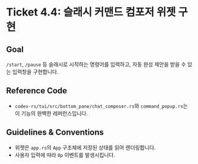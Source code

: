 # Ticket 4.4: 슬래시 커맨드 컴포저 위젯 구현

## Goal

`/start`, `/pause` 등 슬래시로 시작하는 명령어를 입력하고, 자동 완성 제안을 받을 수 있는 입력창을 구현합니다.

## Reference Code

- `codex-rs/tui/src/bottom_pane/chat_composer.rs`와 `command_popup.rs`는 이 기능의 완벽한 레퍼런스입니다.

## Guidelines & Conventions

- 위젯은 `app.rs`의 `App` 구조체에 저장된 상태를 읽어 렌더링합니다.
- 사용자 입력에 따라 `Op` 이벤트를 발생시킵니다.
